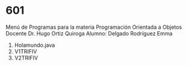 # 601
Menú de Programas para la materia Programación Orientada a Objetos 
Docente Dr. Hugo Ortiz Quiroga
Alumno: Delgado Rodríguez Emma 

1. Holamundo.java 
2. V1TRIFIV
3. V2TRIFIV
